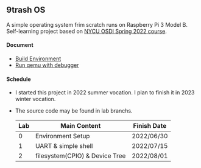 9trash OS
---

A simple operating system frim scratch runs on Raspberry Pi 3 Model B.
Self-learning project based on [NYCU OSDI Spring 2022 course](https://oscapstone.github.io/).

#### Document
- [Build Environment](document/environment.md)
- [Run qemu with debugger](document/debugger.md)

#### Schedule
- I started this project in 2022 summer vocation. I plan to finish it in 2023 winter vocation.
- The source code may be found in lab branchs.

  | Lab | Main Content | Finish Date |
  | ---- | ---- | ---- | 
  | 0 | Environment Setup | 2022/06/30 |
  | 1 | UART & simple shell | 2022/07/15 |
  | 2 | filesystem(CPIO) & Device Tree | 2022/08/01 |